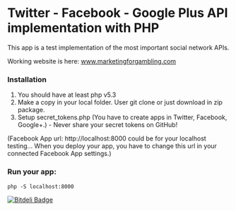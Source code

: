 Twitter - Facebook - Google Plus API implementation with PHP
===========================

This app is a test implementation of the most important social network APIs.

Working website is here: www.marketingforgambling.com

### Installation

1. You should have at least php v5.3
2. Make a copy in your local folder. User git clone or just download in zip package.
3. Setup secret_tokens.php (You have to create apps in Twitter, Facebook, Google+.) - Never share your secret tokens on GitHub!

(Facebook App url: http://localhost:8000 could be for your localhost testing... When you deploy your app, you have to change this url in your connected Facebook App settings.)

### Run your app:

    php -S localhost:8000

[![Bitdeli Badge](https://d2weczhvl823v0.cloudfront.net/szines/web_api/trend.png)](https://bitdeli.com/free "Bitdeli Badge")

